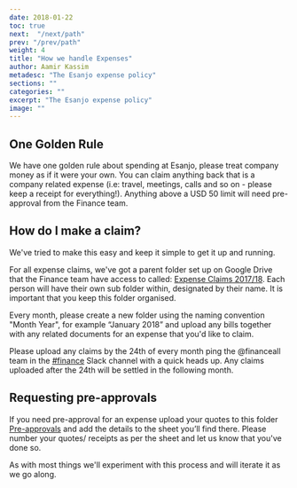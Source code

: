 ```yaml
---
date: 2018-01-22
toc: true
next:  "/next/path"
prev: "/prev/path"
weight: 4
title: "How we handle Expenses"
author: Aamir Kassim
metadesc: "The Esanjo expense policy"
sections: ""
categories: ""
excerpt: "The Esanjo expense policy"
image: ""
---
```



## One Golden Rule
We have one golden rule about spending at Esanjo, please treat company money as if it were your own. You can claim anything back that is a company related expense (i.e: travel, meetings, calls and so on - please keep a receipt for everything!). Anything above a USD 50 limit will need pre-approval from the Finance team.

## How do I make a claim?
We've tried to make this easy and keep it simple to get it up and running.

For all expense claims, we've got a parent folder set up on Google Drive that the Finance team have access to called: [Expense Claims 2017/18](https://drive.google.com/drive/u/1/folders/18DjaCsaGrH80ySFsS9nKstPzgHxr4ujf). Each person will have their own sub folder within, designated by their name. It is important that you keep this folder organised.

Every month, please create a new folder using the naming convention "Month Year", for example “January 2018” and upload any bills together with any related documents for an expense that you'd like to claim.

Please upload any claims by the 24th of every month ping the @financeall team in the [#finance](https://esanjo.slack.com/messages/C661QBKM3) Slack channel with a quick heads up. Any claims uploaded after the 24th will be settled in the following month.

## Requesting pre-approvals

If you need pre-approval for an expense upload your quotes to this folder [Pre-approvals](https://drive.google.com/drive/folders/1-HHsuETumhJ51veSK7BOhnMbN_ZMyito?usp=sharing) and add the details to the sheet you’ll find there. Please number your quotes/ receipts as per the sheet and let us know that you've done so.

As with most things we'll experiment with this process and will iterate it as we go along.
